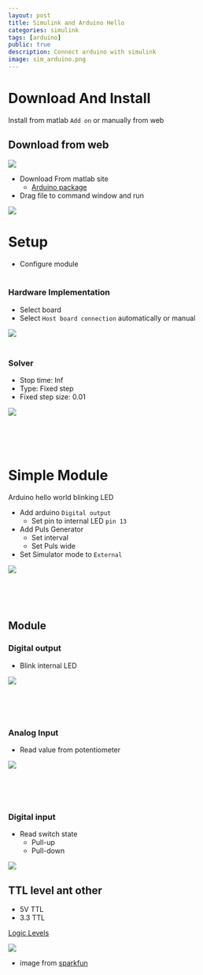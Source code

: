 ```yaml
---
layout: post
title: Simulink and Arduino Hello
categories: simulink
tags: [arduino]
public: true
description: Connect arduino with simulink
image: sim_arduino.png
---
```


# Download And Install
Install from matlab `Add on` or manually from web
## Download from web
![](/images/2020-04-21-12-04-50.png)
- Download From matlab site 
  - [Arduino package](https://www.mathworks.com/matlabcentral/fileexchange/40312-simulink-support-package-for-arduino-hardware)
- Drag file to command window and run
  
![](/images/2020-04-21-11-37-51.png)


# Setup
- Configure module
&nbsp;  
&nbsp;  
### Hardware Implementation
- Select board
- Select `Host board connection` automatically or manual

![](/images/2020-04-21-12-19-48.png)
&nbsp;  
&nbsp;  
### Solver
- Stop time: Inf
- Type: Fixed step
- Fixed step size: 0.01

![](/images/2020-04-21-12-22-41.png)

&nbsp;  
&nbsp;  
&nbsp;  
# Simple Module
Arduino hello world blinking LED


- Add arduino `Digital output`
  - Set pin to internal LED `pin 13`
- Add Puls Generator
  - Set interval
  - Set Puls wide
- Set Simulator mode to `External`
  
![](/images/2020-04-21-14-17-09.png)

&nbsp;  
&nbsp;  
&nbsp;  
## Module
### Digital output
- Blink internal LED


![](/images/2020-04-21-14-13-18.png)

&nbsp;  
&nbsp;  
&nbsp;  
### Analog Input
- Read value from potentiometer

![](/images/2020-04-22-22-52-55.png)

&nbsp;  
&nbsp;  
&nbsp;  
### Digital input
- Read switch state
  - Pull-up
  - Pull-down

![](/images/2020-04-22-22-57-28.png)

## TTL level ant other
- 5V TTL
- 3.3 TTL


[Logic Levels ](https://learn.sparkfun.com/tutorials/logic-levels/ttl-logic-levels)

![](/images/2020-04-22-23-05-06.png)
- image from [sparkfun](https://learn.sparkfun.com/tutorials/logic-levels/ttl-logic-levels)
